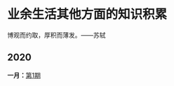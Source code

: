 # 业余生活其他方面的知识积累
博观而约取，厚积而薄发。——苏轼
## 2020
**一月：**[第1期](https://github.com/jingfeidi/jingfeidi.github.io/blob/master/Water-drops-on-stone/202001.md)
